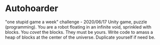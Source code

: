 # Autohoarder
"one stupid game a week" challenge - 2020/06/17
Unity game, puzzle (programming).  You are a robot floating in an infinite void, sprinkled with blocks.  You *covet* the blocks.  They must be yours.  Write code to amass a heap of blocks at the center of the universe.  Duplicate yourself if need be.
